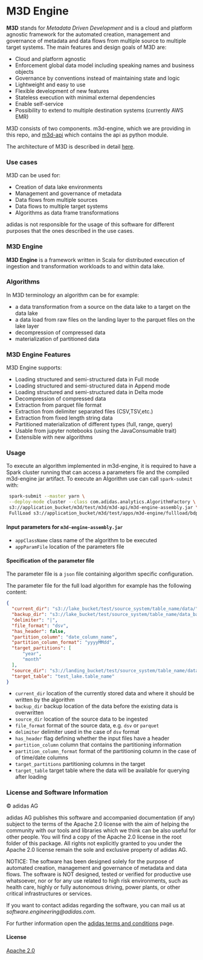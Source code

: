 M3D Engine
=======

**M3D** stands for _Metadata Driven Development_ and is a cloud and platform agnostic framework for the automated creation, management and governance of metadata and data flows from multiple source to multiple target systems. The main features and design goals of M3D are:

*   Cloud and platform agnostic
*   Enforcement global data model including speaking names and business objects
*   Governance by conventions instead of maintaining state and logic
*   Lightweight and easy to use
*   Flexible development of new features
*   Stateless execution with minimal external dependencies
*   Enable self-service
*   Possibility to extend to multiple destination systems (currently AWS EMR)

M3D consists of two components. m3d-engine, which we are providing in this repo, and [m3d-api](https://github.com/adidas/m3d-api) which contains the api as python module.

The architecture of M3D is described in detail [here](https://github.com/adidas/m3d-api).

### Use cases

M3D can be used for:

*  Creation of data lake environments
*  Management and governance of metadata
*  Data flows from multiple sources
*  Data flows to multiple target systems
*  Algorithms as data frame transformations

adidas is not responsible for the usage of this software for different purposes that the ones described in the use cases.

### M3D Engine

**M3D Engine** is a framework written in Scala for distributed execution of ingestion and transformation workloads to and within data lake.

### Algorithms

In M3D terminology an algorithm can be for example:
*   a data transformation from a source on the data lake to a target on the data lake
*   a data load from raw files on the landing layer to the parquet files on the lake layer
*   decompression of compressed data
*   materialization of partitioned data

### M3D Engine Features

M3D Engine supports:

*   Loading structured and semi-structured data in Full mode
*   Loading structured and semi-structured data in Append mode
*   Loading structured and semi-structured data in Delta mode
*   Decompression of compressed data
*   Extraction from parquet file format
*   Extraction from delimiter separated files (CSV,TSV,etc.)
*   Extraction from fixed length string data
*   Partitioned materialization of different types (full, range, query)
*   Usable from jupyter notebooks (using the JavaConsumable trait) 
*   Extensible with new algorithms

### Usage

To execute an algorithm implemented in m3d-engine, it is required to have a Spark cluster running 
that can access a parameters file and the compiled m3d-engine jar artifact.
To execute an Algorithm use can call `spark-submit` with:

```bash
 spark-submit --master yarn \
 --deploy-mode cluster --class com.adidas.analytics.AlgorithmFactory \
 s3://application_bucket/m3d/test/m3d/m3d-api/m3d-engine-assembly.jar \
 FullLoad s3://application_bucket/m3d/test/apps/m3d-engine/fullload/bdp-emr_prod-test.fullload.20190815T134744.json
``` 

#### Input parameters for `m3d-engine-assembly.jar`
*   `appClassName` class name of the algorithm to be executed
*   `appParamFile` location of the parameters file

#### Specification of the parameter file
The parameter file is a `json` file containing algorithm specific configuration.

The parameter file for the full load algorithm for example has the following content:

```json
{
  "current_dir": "s3://lake_bucket/test/source_system/table_name/data/", 
  "backup_dir": "s3://lake_bucket/test/source_system/table_name/data_backup/", 
  "delimiter": "|", 
  "file_format": "dsv", 
  "has_header": false, 
  "partition_column": "date_column_name", 
  "partition_column_format": "yyyyMMdd", 
  "target_partitions": [
      "year", 
      "month"
  ], 
  "source_dir": "s3://landing_bucket/test/source_system/table_name/data/", 
  "target_table": "test_lake.table_name"
}
```

*   `current_dir` location of the currently stored data and where it should be written by the algorithm
*   `backup_dir` backup location of the data before the existing data is overwritten
*   `source_dir` location of the source data to be ingested
*   `file_format` format of the source data, e.g. `dsv` or `parquet`
*   `delimiter` delimiter used in the case of `dsv` format
*   `has_header` flag defining whether the input files have a header
*   `partition_column` column that contains the partitioning information
*   `partition_column_format` format of the partitioning column in the case of of time/date columns
*   `target_partitions`  partitioning columns in the target
*   `target_table` target table where the data will be available for querying after loading

### License and Software Information
 
© adidas AG
 
adidas AG publishes this software and accompanied documentation (if any) subject to the terms of the Apache 2.0 license with the aim of helping the community with our tools and libraries which we think can be also useful for other people. You will find a copy of the Apache 2.0 license in the root folder of this package. All rights not explicitly granted to you under the Apache 2.0 license remain the sole and exclusive property of adidas AG.
 
NOTICE: The software has been designed solely for the purpose of automated creation, management and governance of metadata and data flows. The software is NOT designed, tested or verified for productive use whatsoever, nor or for any use related to high risk environments, such as health care, highly or fully autonomous driving, power plants, or other critical infrastructures or services.
 
If you want to contact adidas regarding the software, you can mail us at _software.engineering@adidas.com_.
 
For further information open the [adidas terms and conditions](https://github.com/adidas/adidas-contribution-guidelines/wiki/Terms-and-conditions) page.

#### License

[Apache 2.0](LICENSE)